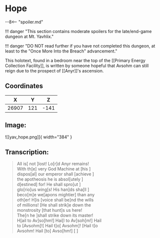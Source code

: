 # Hope

--8<-- "spoiler.md"

!!! danger "This section contains moderate spoilers for the late/end-game dungeon at Mt. Yavhlix."

!!! danger "DO NOT read further if you have not completed this dungeon, at least to the "Once More Into the Breach" advancement."

This holotext, found in a bedroom near the top of the [[Primary Energy Collection Facility]], is written by someone hopeful that Avsohm can still reign due to the prospect of [[Anyr]]'s ascension.

## Coordinates
| **X** | **Y** | **Z** |
| :---: | :---: | :---: |
| 26907 |  121  | -141 |

## Image:

![[yav_hope.png]]{ width="384" }

## Transcription:
> All is[ not ]lost! Lo[r]d Anyr remains! <br>
With th[e] very God Machine at [his  ] <br>
dispos[al] our emperor shall [achieve     ] <br>
the apotheosis he is absol[utely                ] <br>
d[estined] for! He shall spro[ut                ] <br>
glo[rio]us wing[s! His han]ds sha[ll      ] <br>
beco[m]e we[apons mightier] than any <br>
oth[er! H]is [voice shall be]nd the wills <br>
of millions! [He shall strik]e down the <br>
monstrosity [that hunt]s us here! <br>
The[n he ]shall strike down its master! <br>
H[ail to Av]so[hm!] Hai[l to Av]soh[m!] Hail <br>
to [Avsohm]![ Hail t]o[ Avsohm]! [Hail t]o <br>
Avsohm! Hail [to] Avso[hm!]           [   ]
